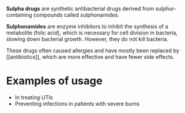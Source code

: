 **Sulpha drugs** are synthetic antibacterial drugs derived from sulphur-containing compounds called <span class="hi-blue">sulphonamides</span>.

**Sulphonamides** are <span class="hi-green">enzyme inhibitors</span> to inhibit the synthesis of a <span class="hi-blue">metabolite</span> (folic acid), which is necessary for cell division in bacteria, slowing down bacterial growth. However, they do not kill bacteria.

These drugs often caused allergies and have mostly been replaced by [[antibiotics]], which are more effective and have fewer side effects.

# Examples of usage
- In treating UTIs
- Preventing infections in patients with severe burns
